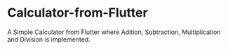 # Calculator-from-Flutter

A Simple Calculator from Flutter where Adition, Subtraction, Multiplication and Division is implemented.
